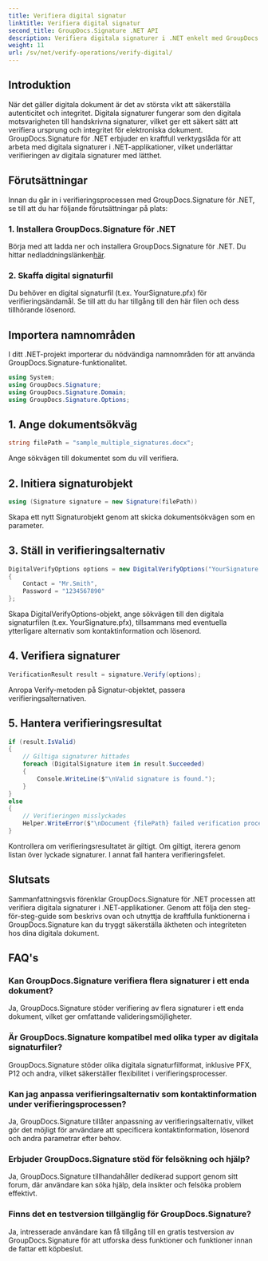 ```yaml
---
title: Verifiera digital signatur
linktitle: Verifiera digital signatur
second_title: GroupDocs.Signature .NET API
description: Verifiera digitala signaturer i .NET enkelt med GroupDocs.Signature. Säkerställ dokumentets autenticitet och integritet utan ansträngning.
weight: 11
url: /sv/net/verify-operations/verify-digital/
---
```

## Introduktion
När det gäller digitala dokument är det av största vikt att säkerställa autenticitet och integritet. Digitala signaturer fungerar som den digitala motsvarigheten till handskrivna signaturer, vilket ger ett säkert sätt att verifiera ursprung och integritet för elektroniska dokument. GroupDocs.Signature för .NET erbjuder en kraftfull verktygslåda för att arbeta med digitala signaturer i .NET-applikationer, vilket underlättar verifieringen av digitala signaturer med lätthet.
## Förutsättningar
Innan du går in i verifieringsprocessen med GroupDocs.Signature för .NET, se till att du har följande förutsättningar på plats:
### 1. Installera GroupDocs.Signature för .NET
 Börja med att ladda ner och installera GroupDocs.Signature för .NET. Du hittar nedladdningslänken[här](https://releases.groupdocs.com/signature/net/).
### 2. Skaffa digital signaturfil
Du behöver en digital signaturfil (t.ex. YourSignature.pfx) för verifieringsändamål. Se till att du har tillgång till den här filen och dess tillhörande lösenord.

## Importera namnområden
I ditt .NET-projekt importerar du nödvändiga namnområden för att använda GroupDocs.Signature-funktionalitet.

```csharp
using System;
using GroupDocs.Signature;
using GroupDocs.Signature.Domain;
using GroupDocs.Signature.Options;
```
## 1. Ange dokumentsökväg
```csharp
string filePath = "sample_multiple_signatures.docx";
```
Ange sökvägen till dokumentet som du vill verifiera.
## 2. Initiera signaturobjekt
```csharp
using (Signature signature = new Signature(filePath))
```
Skapa ett nytt Signaturobjekt genom att skicka dokumentsökvägen som en parameter.
## 3. Ställ in verifieringsalternativ
```csharp
DigitalVerifyOptions options = new DigitalVerifyOptions("YourSignature.pfx")
{
    Contact = "Mr.Smith",
    Password = "1234567890"
};
```
Skapa DigitalVerifyOptions-objekt, ange sökvägen till den digitala signaturfilen (t.ex. YourSignature.pfx), tillsammans med eventuella ytterligare alternativ som kontaktinformation och lösenord.
## 4. Verifiera signaturer
```csharp
VerificationResult result = signature.Verify(options);
```
Anropa Verify-metoden på Signatur-objektet, passera verifieringsalternativen.
## 5. Hantera verifieringsresultat
```csharp
if (result.IsValid)
{
    // Giltiga signaturer hittades
    foreach (DigitalSignature item in result.Succeeded)
    {
        Console.WriteLine($"\nValid signature is found.");
    }
}
else
{
    // Verifieringen misslyckades
    Helper.WriteError($"\nDocument {filePath} failed verification process.");
}
```
Kontrollera om verifieringsresultatet är giltigt. Om giltigt, iterera genom listan över lyckade signaturer. I annat fall hantera verifieringsfelet.

## Slutsats
Sammanfattningsvis förenklar GroupDocs.Signature för .NET processen att verifiera digitala signaturer i .NET-applikationer. Genom att följa den steg-för-steg-guide som beskrivs ovan och utnyttja de kraftfulla funktionerna i GroupDocs.Signature kan du tryggt säkerställa äktheten och integriteten hos dina digitala dokument.
## FAQ's
### Kan GroupDocs.Signature verifiera flera signaturer i ett enda dokument?
Ja, GroupDocs.Signature stöder verifiering av flera signaturer i ett enda dokument, vilket ger omfattande valideringsmöjligheter.
### Är GroupDocs.Signature kompatibel med olika typer av digitala signaturfiler?
GroupDocs.Signature stöder olika digitala signaturfilformat, inklusive PFX, P12 och andra, vilket säkerställer flexibilitet i verifieringsprocesser.
### Kan jag anpassa verifieringsalternativ som kontaktinformation under verifieringsprocessen?
Ja, GroupDocs.Signature tillåter anpassning av verifieringsalternativ, vilket gör det möjligt för användare att specificera kontaktinformation, lösenord och andra parametrar efter behov.
### Erbjuder GroupDocs.Signature stöd för felsökning och hjälp?
Ja, GroupDocs.Signature tillhandahåller dedikerad support genom sitt forum, där användare kan söka hjälp, dela insikter och felsöka problem effektivt.
### Finns det en testversion tillgänglig för GroupDocs.Signature?
Ja, intresserade användare kan få tillgång till en gratis testversion av GroupDocs.Signature för att utforska dess funktioner och funktioner innan de fattar ett köpbeslut.